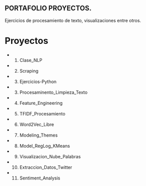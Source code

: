 ## PORTAFOLIO PROYECTOS.

Ejercicios de procesamiento de texto, visualizaciones entre otros.

# Proyectos

-  1. Clase_NLP
-  2. Scraping
-  3. Ejercicios-Python
-  3. Procesaminento_Limpieza_Texto
-  4. Feature_Engineering
-  5. TFIDF_Procesamiento
-  6. Word2Vec_Libre 
-  7. Modeling_Themes
-  8. Model_RegLog_KMeans
-  9. Visualizacion_Nube_Palabras
-  10. Extraccion_Datos_Twitter
- 11. Sentiment_Analysis

